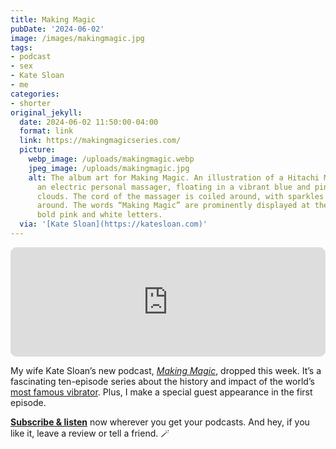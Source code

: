 ```yaml
---
title: Making Magic
pubDate: '2024-06-02'
image: /images/makingmagic.jpg
tags:
- podcast
- sex
- Kate Sloan
- me
categories:
- shorter
original_jekyll:
  date: 2024-06-02 11:50:00-04:00
  format: link
  link: https://makingmagicseries.com/
  picture:
    webp_image: /uploads/makingmagic.webp
    jpeg_image: /uploads/makingmagic.jpg
    alt: The album art for Making Magic. An illustration of a Hitachi Magic Wand,
      an electric personal massager, floating in a vibrant blue and pink sky with
      clouds. The cord of the massager is coiled around, with sparkles and stars scattered
      around. The words “Making Magic” are prominently displayed at the bottom in
      bold pink and white letters.
  via: '[Kate Sloan](https://katesloan.com)'
---
```


<div class="top-margin">
<iframe id="embedPlayer" src="https://embed.podcasts.apple.com/us/podcast/what-makes-the-magic-wand-so-magic/id1749090563?i=1000657272588&amp;itsct=podcast_box_player&amp;itscg=30200&amp;ls=1&amp;theme=auto" height="175px" frameborder="0" sandbox="allow-forms allow-popups allow-same-origin allow-scripts allow-top-navigation-by-user-activation" allow="autoplay *; encrypted-media *; clipboard-write" style="width: 100%; max-width: 660px; overflow: hidden; border-radius: 10px; transform: translateZ(0px); animation: 2s ease 0s 6 normal none running loading-indicator; background-color: rgb(228, 228, 228);"></iframe></div>

My wife Kate Sloan’s new podcast, [_Making Magic_](https://makingmagicseries.com), dropped this week. It’s a fascinating ten-episode series about the history and impact of the world’s [most famous vibrator](https://en.wikipedia.org/wiki/Hitachi_Magic_Wand). Plus, I make a special guest appearance in the first episode.

[**Subscribe & listen**](https://pod.link/1749090563) now wherever you get your podcasts. And hey, if you like it, leave a review or tell a friend. 🪄